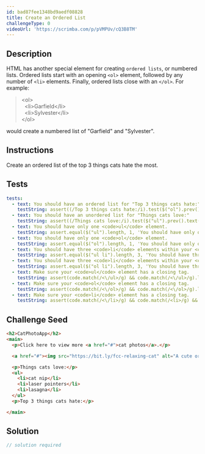```yaml
---
id: bad87fee1348bd9aedf08828
title: Create an Ordered List
challengeType: 0
videoUrl: 'https://scrimba.com/p/pVMPUv/cQ3B8TM'
---
```


## Description
<section id='description'>
HTML has another special element for creating <code>ordered lists</code>, or numbered lists.
Ordered lists start with an opening <code>&#60;ol&#62;</code> element, followed by any number of <code>&#60;li&#62;</code> elements. Finally, ordered lists close with an <code>&#60;/ol&#62;</code>.
For example:
<blockquote>&#60;ol&#62;<br>&nbsp;&nbsp;&#60;li&#62;Garfield&#60;/li&#62;<br>&nbsp;&nbsp;&#60;li&#62;Sylvester&#60;/li&#62;<br>&#60;/ol&#62;</blockquote>
would create a numbered list of "Garfield" and "Sylvester".
</section>

## Instructions
<section id='instructions'>
Create an ordered list of the top 3 things cats hate the most.
</section>

## Tests
<section id='tests'>

```yml
tests:
  - text: You should have an ordered list for "Top 3 things cats hate:"
    testString: assert((/Top 3 things cats hate:/i).test($("ol").prev().text()), 'You should have an ordered list for "Top 3 things cats hate:"');
  - text: You should have an unordered list for "Things cats love:"
    testString: assert((/Things cats love:/i).test($("ul").prev().text()), 'You should have an unordered list for "Things cats love:"');
  - text: You should have only one <code>ul</code> element.
    testString: assert.equal($("ul").length, 1, 'You should have only one <code>ul</code> element.');
  - text: You should have only one <code>ol</code> element.
    testString: assert.equal($("ol").length, 1, 'You should have only one <code>ol</code> element.');
  - text: You should have three <code>li</code> elements within your <code>ul</code> element.
    testString: assert.equal($("ul li").length, 3, 'You should have three <code>li</code> elements within your <code>ul</code> element.');
  - text: You should have three <code>li</code> elements within your <code>ol</code> element.
    testString: assert.equal($("ol li").length, 3, 'You should have three <code>li</code> elements within your <code>ol</code> element.');
  - text: Make sure your <code>ul</code> element has a closing tag.
    testString: assert(code.match(/<\/ul>/g) && code.match(/<\/ul>/g).length === code.match(/<ul>/g).length, 'Make sure your <code>ul</code> element has a closing tag.');
  - text: Make sure your <code>ol</code> element has a closing tag.
    testString: assert(code.match(/<\/ol>/g) && code.match(/<\/ol>/g).length === code.match(/<ol>/g).length, 'Make sure your <code>ol</code> element has a closing tag.');
  - text: Make sure your <code>li</code> element has a closing tag.
    testString: assert(code.match(/<\/li>/g) && code.match(/<li>/g) && code.match(/<\/li>/g).length === code.match(/<li>/g).length, 'Make sure your <code>li</code> element has a closing tag.');

```

</section>

## Challenge Seed
<section id='challengeSeed'>

<div id='html-seed'>

```html
<h2>CatPhotoApp</h2>
<main>
  <p>Click here to view more <a href="#">cat photos</a>.</p>

  <a href="#"><img src="https://bit.ly/fcc-relaxing-cat" alt="A cute orange cat lying on its back."></a>

  <p>Things cats love:</p>
  <ul>
    <li>cat nip</li>
    <li>laser pointers</li>
    <li>lasagna</li>
  </ul>
  <p>Top 3 things cats hate:</p>

</main>
```

</div>



</section>

## Solution
<section id='solution'>

```js
// solution required
```
</section>

